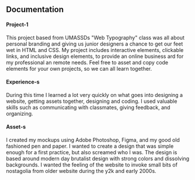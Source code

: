 ## Documentation

#### Project-1

This project based from UMASSDs "Web Typography" class was all about personal branding and giving us junior designers a chance to get our feet wet in HTML and CSS. My project includes interactive elements, clickable links, and inclusive design elements, to provide an online business ard for my professional an remote needs. Feel free to asset and copy code elements for your own projects, so we can all learn together.

#### Experience-s

During this time I learned a lot very quickly on what goes into designing a website, getting assets together, designing and coding. I used valuable skills such as communicating with classmates, giving feedback, and organizing. 

#### Asset-s

I created my mockups using Adobe Photoshop, Figma, and my good old fashioned pen and paper. I wanted to create a design that was simple enough for a first practice, but also screamed who I was. The design is based around modern day brutalist design with strong colors and dissolving backgrounds. I wanted the feeling of the website to invoke small bits of nostagolia from older website during the y2k and early 2000s.
